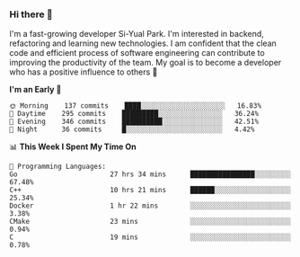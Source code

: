 ### Hi there 👋


I'm a fast-growing developer Si-Yual Park. I'm interested in backend, refactoring and learning new technologies. I am confident that the clean code and efficient process of software engineering can contribute to improving the productivity of the team. My goal is to become a developer who has a positive influence to others 🔭

<!--START_SECTION:waka-->
**I'm an Early 🐤** 

```text
🌞 Morning    137 commits    ████░░░░░░░░░░░░░░░░░░░░░   16.83% 
🌆 Daytime    295 commits    █████████░░░░░░░░░░░░░░░░   36.24% 
🌃 Evening    346 commits    ██████████░░░░░░░░░░░░░░░   42.51% 
🌙 Night      36 commits     █░░░░░░░░░░░░░░░░░░░░░░░░   4.42%

```


📊 **This Week I Spent My Time On** 

```text
💬 Programming Languages: 
Go                       27 hrs 34 mins      ████████████████░░░░░░░░░   67.48% 
C++                      10 hrs 21 mins      ██████░░░░░░░░░░░░░░░░░░░   25.34% 
Docker                   1 hr 22 mins        ░░░░░░░░░░░░░░░░░░░░░░░░░   3.38% 
CMake                    23 mins             ░░░░░░░░░░░░░░░░░░░░░░░░░   0.94% 
C                        19 mins             ░░░░░░░░░░░░░░░░░░░░░░░░░   0.78%

```


<!--END_SECTION:waka-->
